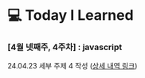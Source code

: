 # :computer: Today I Learned

### [4월 넷째주, 4주차] : javascript

24.04.23 세부 주제 4 작성 ([상세 내역 링크](https://github.com/100-hours-a-week/hailey-til/blob/main/April/2024-04-23))
